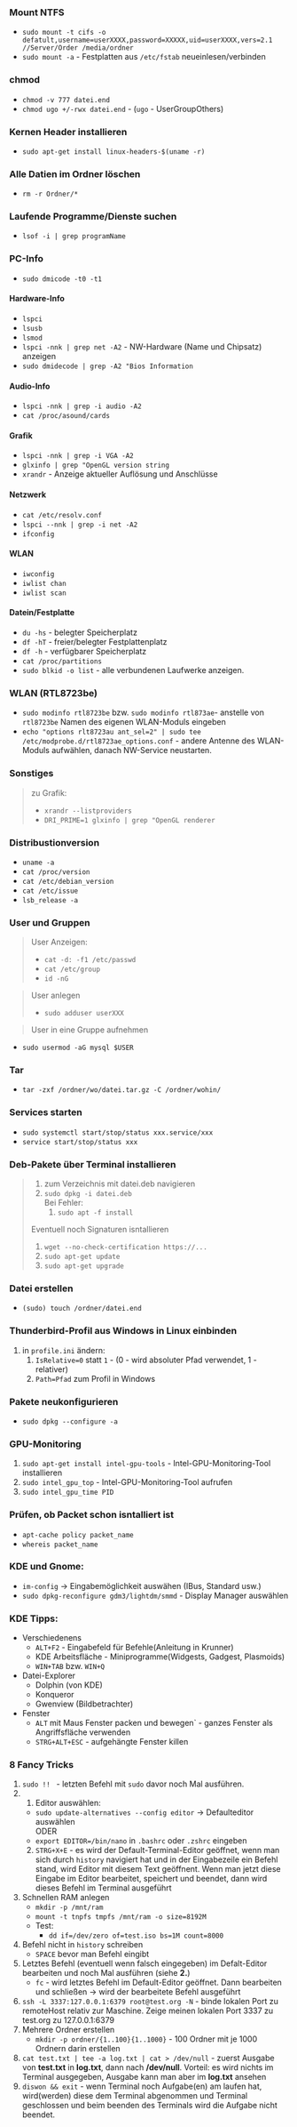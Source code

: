 ### Mount NTFS
* `sudo mount -t cifs -o defatult,username=userXXXX,password=XXXXX,uid=userXXXX,vers=2.1 //Server/Order /media/ordner`
* `sudo mount -a` - Festplatten aus `/etc/fstab` neueinlesen/verbinden

### chmod
* `chmod -v 777 datei.end`
* `chmod ugo +/-rwx datei.end` - (`ugo` - UserGroupOthers)

### Kernen Header installieren
* `sudo apt-get install linux-headers-$(uname -r)`

### Alle Datien im Ordner löschen
* `rm -r Ordner/*`

### Laufende Programme/Dienste suchen
* `lsof -i | grep programName`

### PC-Info
* `sudo dmicode -t0 -t1`
#### Hardware-Info
* `lspci`
* `lsusb`
* `lsmod`
* `lspci -nnk | grep net -A2` - NW-Hardware (Name und Chipsatz) anzeigen
* `sudo dmidecode | grep -A2 "Bios Information`
#### Audio-Info
* `lspci -nnk | grep -i audio -A2`
* `cat /proc/asound/cards`
#### Grafik
- `lspci -nnk | grep -i VGA -A2`
- `glxinfo | grep "OpenGL version string`
- `xrandr` - Anzeige aktueller Auflösung und Anschlüsse
#### Netzwerk
- `cat /etc/resolv.conf`
- `lspci --nnk | grep -i net -A2`
- `ifconfig`
#### WLAN
- `iwconfig`
- `iwlist chan`
- `iwlist scan`
#### Datein/Festplatte
- `du -hs` - belegter Speicherplatz
- `df -hT` - freier/belegter Festplattenplatz
- `df -h` - verfügbarer Speicherplatz
- `cat /proc/partitions`
- `sudo blkid -o list` - alle verbundenen Laufwerke anzeigen.

### WLAN (RTL8723be)
- `sudo modinfo rtl8723be` bzw. `sudo modinfo rtl873ae`- anstelle von `rtl8723be` Namen des eigenen WLAN-Moduls eingeben
- `echo "options rlt8723au ant_sel=2" | sudo tee /etc/modprobe.d/rtl8723ae_options.conf` - andere Antenne des WLAN-Moduls aufwählen, danach NW-Service neustarten.
### Sonstiges
> zu Grafik:
> * `xrandr --listproviders`
> * `DRI_PRIME=1 glxinfo | grep "OpenGL renderer`
### Distribustionversion
- `uname -a`
- `cat /proc/version`
- `cat /etc/debian_version`
- `cat /etc/issue`
- `lsb_release -a`
### User und Gruppen
> User Anzeigen:
>* `cat -d: -f1 /etc/passwd`
>* `cat /etc/group`
>* `id -nG` 

>User anlegen
>* `sudo adduser userXXX`

>User in eine Gruppe aufnehmen
* `sudo usermod -aG mysql $USER`

### Tar
- `tar -zxf /ordner/wo/datei.tar.gz -C /ordner/wohin/`

### Services starten
* `sudo systemctl start/stop/status xxx.service/xxx`
* `service start/stop/status xxx`

### Deb-Pakete über Terminal installieren
>1. zum Verzeichnis mit datei.deb navigieren
>2. `sudo dpkg -i datei.deb`  
>Bei Fehler:
>    1. `sudo apt -f install`  
>
>Eventuell noch Signaturen isntallieren
>1. `wget --no-check-certification https://...`
>2. `sudo apt-get update`
>3. `sudo apt-get upgrade`

### Datei erstellen
- `(sudo) touch /ordner/datei.end`

### Thunderbird-Profil aus Windows in Linux einbinden
1. in `profile.ini` ändern:
    1. `IsRelative=0` statt `1` - (0 - wird absoluter Pfad verwendet, 1 - relativer)
    2. `Path=Pfad` zum Profil in Windows

### Pakete neukonfigurieren
* `sudo dpkg --configure -a`

### GPU-Monitoring
1. `sudo apt-get install intel-gpu-tools` - Intel-GPU-Monitoring-Tool installieren
2. `sudo intel_gpu_top` - Intel-GPU-Monitoring-Tool aufrufen
3. `sudo intel_gpu_time PID`

### Prüfen, ob Packet schon isntalliert ist
* `apt-cache policy packet_name`
* `whereis packet_name`

### KDE und Gnome:
* `im-config` -> Eingabemöglichkeit auswähen (IBus, Standard usw.)
* `sudo dpkg-reconfigure gdm3/lightdm/smmd` - Display Manager auswählen

### KDE Tipps:
* Verschiedenens
    * `ALT+F2` - Eingabefeld für Befehle(Anleitung in Krunner)
    * KDE Arbeitsfläche - Miniprogramme(Widgests, Gadgest, Plasmoids)
    * `WIN+TAB` bzw. `WIN+Q`
* Datei-Explorer
    * Dolphin (von KDE)
    * Konqueror
    * Gwenview (Bildbetrachter)
* Fenster
    * `ALT` mit Maus Fenster packen und bewegen` - ganzes Fenster als Angriffsfläche verwenden
    * `STRG+ALT+ESC` - aufgehängte Fenster killen

### 8 Fancy Tricks
1. `sudo !! ` - letzten Befehl mit `sudo` davor noch Mal ausführen.
2. 
    1. Editor auswählen:
    * `sudo update-alternatives --config editor` -> Defaulteditor auswählen  
    ODER
    * `export EDITOR=/bin/nano` in `.bashrc` oder `.zshrc` eingeben
    2. `STRG+X+E` - es wird der Default-Terminal-Editor geöffnet, wenn man sich durch `history` navigiert hat und in der Eingabezeile ein Befehl stand, wird Editor mit diesem Text geöffnent. Wenn man jetzt diese Eingabe im Editor bearbeitet, speichert und beendet, dann wird dieses Befehl im Terminal ausgeführt
3. Schnellen RAM anlegen
    * `mkdir -p /mnt/ram`
    * `mount -t tnpfs tmpfs /mnt/ram -o size=8192M`
    * Test:
        * `dd if=/dev/zero of=test.iso bs=1M count=8000`
4. Befehl nicht in `history` schreiben
    * `SPACE` bevor man Befehl eingibt
5. Letztes Befehl (eventuell wenn falsch eingegeben) im Defalt-Editor bearbeiten und noch Mal ausführen (siehe **2.**)
    * `fc` - wird letztes Befehl im Default-Editor geöffnet. Dann bearbeiten und schließen -> wird der bearbeitete Befehl ausgeführt
6. `ssh -L 3337:127.0.0.1:6379 root@test.org -N` - binde lokalen Port zu remoteHost relativ zur Maschine. Zeige meinen lokalen Port 3337 zu test.org zu 127.0.0.1:6379
7. Mehrere Ordner erstellen
    * `mkdir -p ordner/{1..100}{1..1000}` -  100 Ordner mit je 1000 Ordnern darin erstellen
8. `cat test.txt | tee -a log.txt | cat > /dev/null` - zuerst Ausgabe von **test.txt** in **log.txt**, dann nach **/dev/null**. Vorteil: es wird nichts im Terminal ausgegeben, Ausgabe kann man aber im **log.txt** ansehen
9. `diswon && exit` - wenn Terminal noch Aufgabe(en) am laufen hat, wird(werden) diese dem Terminal abgenommen und Terminal geschlossen und beim beenden des Terminals wird die Aufgabe nicht beendet.